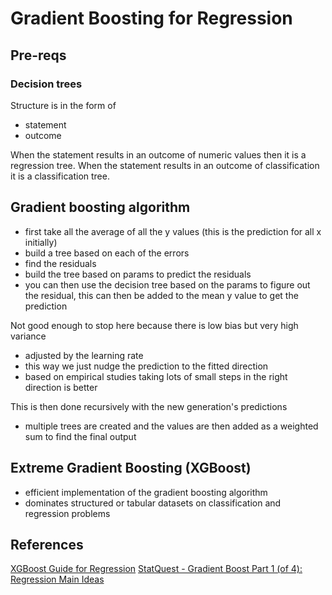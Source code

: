 # Gradient Boosting for Regression

## Pre-reqs 
### Decision trees 
Structure is in the form of 
* statement 
* outcome 

When the statement results in an outcome of numeric values then it is a regression tree. When the statement results in an outcome of classification it is a classification tree.

## Gradient boosting algorithm
* first take all the average of all the y values (this is the prediction for all x initially)
* build a tree based on each of the errors
* find the residuals
* build the tree based on params to predict the residuals
* you can then use the decision tree based on the params to figure out the residual, this can then be added to the mean y value to get the prediction 

Not good enough to stop here because there is low bias but very high variance
*  adjusted by the learning rate 
* this way we just nudge the prediction to the fitted direction 
* based on empirical studies taking lots of small steps in the right direction is better

This is then done recursively with the new generation's predictions 
* multiple trees are created and the values are then added as a weighted sum to find the final output


## Extreme Gradient Boosting (XGBoost)
* efficient implementation of the gradient boosting algorithm 
* dominates structured or tabular datasets on classification and regression problems


## References 
[XGBoost Guide for Regression](https://machinelearningmastery.com/xgboost-for-regression/)
[StatQuest - Gradient Boost Part 1 (of 4): Regression Main Ideas](https://www.youtube.com/watch?v=3CC4N4z3GJc)
